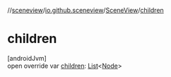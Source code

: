 //[sceneview](../../../index.md)/[io.github.sceneview](../index.md)/[SceneView](index.md)/[children](children.md)

# children

[androidJvm]\
open override var [children](children.md): [List](https://kotlinlang.org/api/latest/jvm/stdlib/kotlin.collections/-list/index.html)&lt;[Node](../../io.github.sceneview.node/-node/index.md)&gt;
